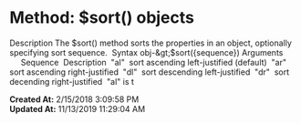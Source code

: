 # Method: $sort() objects

Description The $sort() method sorts the properties in an object, optionally specifying sort sequence.  Syntax obj-&gt;$sort({sequence}) Arguments            Sequence  Description  "al"  sort ascending left-justified (default)  "ar"  sort ascending right-justified  "dl"  sort descending left-justified  "dr"  sort decending right-justified  "al" is t  

**Created At:** 2/15/2018 3:09:58 PM  
**Updated At:** 11/13/2019 11:29:04 AM  

